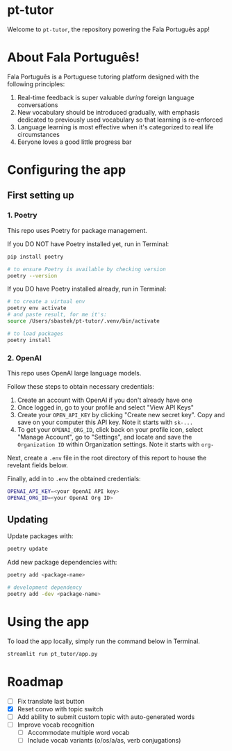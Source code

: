 # pt-tutor
Welcome to `pt-tutor`, the repository powering the Fala Português app! 

# About Fala Português! 
Fala Português is a Portuguese tutoring platform designed with the following principles:
1. Real-time feedback is super valuable _during_ foreign language conversations
2. New vocabulary should be introduced gradually, with emphasis dedicated to previously 
used vocabulary so that learning is re-enforced
3. Language learning is most effective when it's categorized to real life circumstances
4. Eeryone loves a good little progress bar 

# Configuring the app

## First setting up 

### 1. Poetry 
This repo uses Poetry for package management. 

If you DO NOT have Poetry installed yet, run in Terminal:
```bash
pip install poetry 

# to ensure Poetry is available by checking version
poetry --version  
```

If you DO have Poetry installed already, run in Terminal:
```bash
# to create a virtual env
poetry env activate 
# and paste result, for me it's:
source /Users/sbastek/pt-tutor/.venv/bin/activate

# to load packages
poetry install 
```

### 2. OpenAI 
This repo uses OpenAI large language models. 

Follow these steps to obtain necessary credentials:
1. Create an account with OpenAI if you don't already have one 
2. Once logged in, go to your profile and select "View API Keys" 
3. Create your `OPEN_API_KEY` by clicking "Create new secret key".
Copy and save on your computer this API key. Note it starts with `sk-...`
4. To get your `OPENAI_ORG_ID`, click back on your profile icon, select "Manage Account",
go to "Settings", and locate and save the `Organization ID` within Organization settings. 
Note it starts with `org-`


Next, create a `.env` file in the root directory of this report to house the revelant fields below. 

Finally, add in to `.env` the obtained credentials:
```bash
OPENAI_API_KEY=<your OpenAI API key>
OPENAI_ORG_ID=<your OpenAI Org ID>
```

## Updating  
Update packages with: 
```bash
poetry update
```

Add new package dependencies with: 
```bash
poetry add <package-name>  

# development dependency
poetry add -dev <package-name>
```

# Using the app 
To load the app locally, simply run the command below in Terminal.
```bash
streamlit run pt_tutor/app.py
```

# Roadmap 
- [ ] Fix translate last button
- [X] Reset convo with topic switch 
- [ ] Add ability to submit custom topic with auto-generated words
- [ ] Improve vocab recognition
  - [ ] Accommodate multiple word vocab
  - [ ] Include vocab variants (o/os/a/as, verb conjugations)

